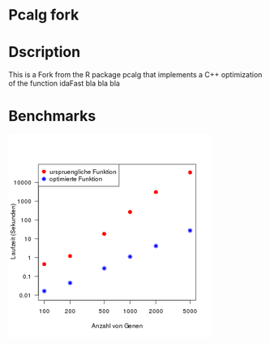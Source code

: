 # Pcalg fork

# Dscription 

 This is a Fork from the R package pcalg 
that implements a C++ optimization of the 
function idaFast bla bla bla 

# Benchmarks 

<img src="dataOpt/timings_log_Low.png" />
